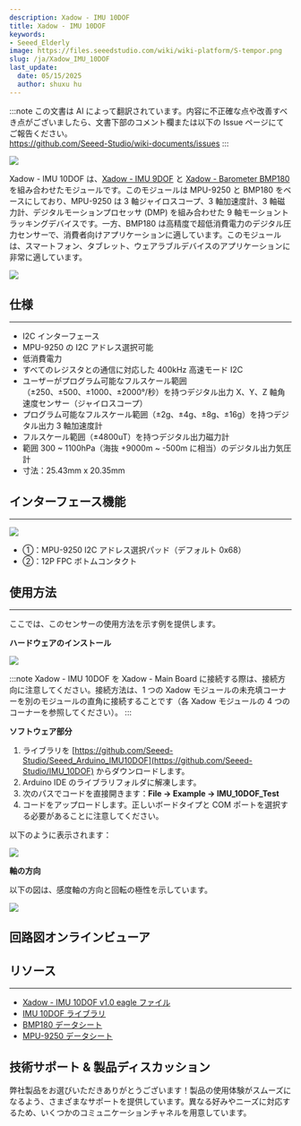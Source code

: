 ```yaml
---
description: Xadow - IMU 10DOF
title: Xadow - IMU 10DOF
keywords:
- Seeed_Elderly
image: https://files.seeedstudio.com/wiki/wiki-platform/S-tempor.png
slug: /ja/Xadow_IMU_10DOF
last_update:
  date: 05/15/2025
  author: shuxu hu
---
```

:::note
この文書は AI によって翻訳されています。内容に不正確な点や改善すべき点がございましたら、文書下部のコメント欄または以下の Issue ページにてご報告ください。  
https://github.com/Seeed-Studio/wiki-documents/issues
:::

![](https://files.seeedstudio.com/wiki/Xadow_IMU_10DOF/img/Xadow-imu-10dof-shao.JPG)

Xadow - IMU 10DOF は、[Xadow - IMU 9DOF](https://wiki.seeedstudio.com/ja/Xadow_IMU_9DOF) と [Xadow - Barometer BMP180](https://wiki.seeedstudio.com/ja/Xadow_Barometer_BMP180) を組み合わせたモジュールです。このモジュールは MPU-9250 と BMP180 をベースにしており、MPU-9250 は 3 軸ジャイロスコープ、3 軸加速度計、3 軸磁力計、デジタルモーションプロセッサ (DMP) を組み合わせた 9 軸モーショントラッキングデバイスです。一方、BMP180 は高精度で超低消費電力のデジタル圧力センサーで、消費者向けアプリケーションに適しています。このモジュールは、スマートフォン、タブレット、ウェアラブルデバイスのアプリケーションに非常に適しています。

[![](https://files.seeedstudio.com/wiki/Seeed-WiKi/docs/images/300px-Get_One_Now_Banner-ragular.png)](https://www.seeedstudio.com/Xadow-IMU-10DOF-p-2446.html)

## 仕様
---
- I2C インターフェース
- MPU-9250 の I2C アドレス選択可能
- 低消費電力
- すべてのレジスタとの通信に対応した 400kHz 高速モード I2C
- ユーザーがプログラム可能なフルスケール範囲（±250、±500、±1000、±2000°/秒）を持つデジタル出力 X、Y、Z 軸角速度センサー（ジャイロスコープ）
- プログラム可能なフルスケール範囲（±2g、±4g、±8g、±16g）を持つデジタル出力 3 軸加速度計
- フルスケール範囲（±4800uT）を持つデジタル出力磁力計
- 範囲 300 ~ 1100hPa（海抜 +9000m ~ -500m に相当）のデジタル出力気圧計
- 寸法：25.43mm x 20.35mm

## インターフェース機能
---
![](https://files.seeedstudio.com/wiki/Xadow_IMU_10DOF/img/Xadow-IMU_10DOF_Interface.png)

- ①：MPU-9250 I2C アドレス選択パッド（デフォルト 0x68）
- ②：12P FPC ボトムコンタクト

## 使用方法
---
ここでは、このセンサーの使用方法を示す例を提供します。

**ハードウェアのインストール**

![](https://files.seeedstudio.com/wiki/Xadow_IMU_10DOF/img/Xadow-IMU_10DOF_installation.png)

:::note
    Xadow - IMU 10DOF を Xadow - Main Board に接続する際は、接続方向に注意してください。接続方法は、1 つの Xadow モジュールの未充填コーナーを別のモジュールの直角に接続することです（各 Xadow モジュールの 4 つのコーナーを参照してください）。
:::

**ソフトウェア部分**
1. ライブラリを [https://github.com/Seeed-Studio/Seeed_Arduino_IMU10DOF](https://github.com/Seeed-Studio/IMU_10DOF) からダウンロードします。
2. Arduino IDE のライブラリフォルダに解凍します。
3. 次のパスでコードを直接開きます：**File -> Example -> IMU_10DOF_Test**
4. コードをアップロードします。正しいボードタイプと COM ポートを選択する必要があることに注意してください。

以下のように表示されます：

![](https://files.seeedstudio.com/wiki/Xadow_IMU_10DOF/img/Imu-10dof-test.png)

**軸の方向**

以下の図は、感度軸の方向と回転の極性を示しています。

![](https://files.seeedstudio.com/wiki/Xadow_IMU_10DOF/img/Imu-10dof-dir-axes.png)

## 回路図オンラインビューア

<div className="altium-ecad-viewer" data-project-src="https://files.seeedstudio.com/wiki/Xadow_IMU_10DOF/res/Xadow_-_IMU_10DOF_v1.0_sch_pcb.zip" style={{borderRadius: '0px 0px 4px 4px', height: 500, borderStyle: 'solid', borderWidth: 1, borderColor: 'rgb(241, 241, 241)', overflow: 'hidden', maxWidth: 1280, maxHeight: 700, boxSizing: 'border-box'}}>
</div>

## リソース
---
- [Xadow - IMU 10DOF v1.0 eagle ファイル](https://files.seeedstudio.com/wiki/Xadow_IMU_10DOF/res/Xadow_-_IMU_10DOF_v1.0_sch_pcb.zip)
- [IMU 10DOF ライブラリ](https://files.seeedstudio.com/wiki/Xadow_IMU_10DOF/res/IMU_10DOF_Library.zip)
- [BMP180 データシート](https://files.seeedstudio.com/wiki/Xadow_IMU_10DOF/res/BMP180.pdf)
- [MPU-9250 データシート](https://files.seeedstudio.com/wiki/Xadow_IMU_10DOF/res/MPU-9250A_Product_Specification.pdf)

## 技術サポート & 製品ディスカッション

弊社製品をお選びいただきありがとうございます！製品の使用体験がスムーズになるよう、さまざまなサポートを提供しています。異なる好みやニーズに対応するため、いくつかのコミュニケーションチャネルを用意しています。

<div class="button_tech_support_container">
<a href="https://forum.seeedstudio.com/" class="button_forum"></a> 
<a href="https://www.seeedstudio.com/contacts" class="button_email"></a>
</div>

<div class="button_tech_support_container">
<a href="https://discord.gg/eWkprNDMU7" class="button_discord"></a> 
<a href="https://github.com/Seeed-Studio/wiki-documents/discussions/69" class="button_discussion"></a>
</div>